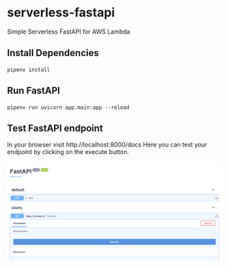# serverless-fastapi
Simple Serverless FastAPI for AWS Lambda

## Install Dependencies
```
pipenv install
```

## Run FastAPI
```
pipenv run uvicorn app.main:app --reload
```

## Test FastAPI endpoint
In your browser visit http://localhost:8000/docs
Here you can test your endpoint by clicking on the execute button.

![img.png](img.png)

<br/><br/>
